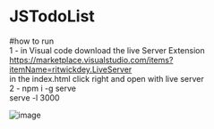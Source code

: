 # JSTodoList

#how to run </br>
  1 -  in Visual code download the live Server Extension </br>
         https://marketplace.visualstudio.com/items?itemName=ritwickdey.LiveServer </br>
        in the index.html click right and open with live server </br>
  2 -  npm i -g serve </br>
        serve -l 3000 </br>
        
  
![image](https://user-images.githubusercontent.com/52363833/149270261-30999965-705f-4c6e-bb03-60c21e43e952.png)
